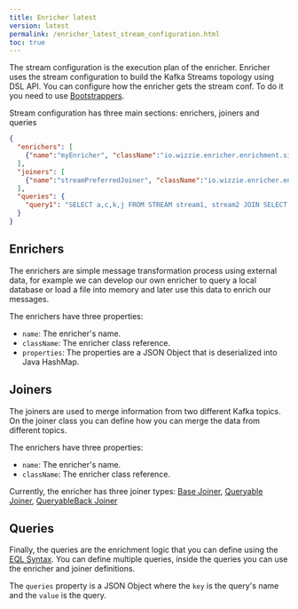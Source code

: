 ```yaml
---
title: Enricher latest
version: latest
permalink: /enricher_latest_stream_configuration.html
toc: true
---
```


The stream configuration is the execution plan of the enricher. Enricher uses the stream configuration to build the Kafka Streams topology using DSL API. You can configure how the enricher gets the stream conf. To do it you need to use [Bootstrappers](/enricher_{{page.version}}_bootstrapper.html).

Stream configuration has three main sections: enrichers, joiners and queries

```json
{
  "enrichers": [
    {"name":"myEnricher", "className":"io.wizzie.enricher.enrichment.simple.MyCustomEnricher", "properties":{"property1":"value1", "property2":"value2"}}
  ],
  "joiners": [
    {"name":"streamPreferredJoiner", "className":"io.wizzie.enricher.enrichment.join.impl.StreamPreferredJoiner"}
  ],
  "queries": {
    "query1": "SELECT a,c,k,j FROM STREAM stream1, stream2 JOIN SELECT v FROM TABLE table1 USING streamPreferredJoiner INSERT INTO TABLE output"
  }
}
```

## Enrichers

The enrichers are simple message transformation process using external data, for example we can develop our own enricher to query a local database or load a file into memory and later use this data to enrich our messages.

The enrichers have three properties:
* `name`: The enricher's name.
* `className`: The enricher class reference.
* `properties`: The properties are a JSON Object that is deserialized into Java HashMap.

## Joiners

The joiners are used to merge information from two different Kafka topics. On the joiner class you can define how you can merge the data from different topics.

The enrichers have three properties:
* `name`: The enricher's name.
* `className`: The enricher class reference.

Currently, the enricher has three joiner types: [Base Joiner](/enricher_{{page.version}}_joiners.html#base-joiner), [Queryable Joiner](/enricher_{{page.version}}_joiners.html#queryable-joiner), [QueryableBack Joiner](/enricher_{{page.version}}_joiners.html#queryableback-joiner)

## Queries

Finally, the queries are the enrichment logic that you can define using the [EQL Syntax](/enricher_{{page.version}}_eql_syntax.html). You can define multiple queries, inside the queries you can use the enricher and joiner definitions.

The `queries` property is a JSON Object where the `key` is the query's name and the `value` is the query.
